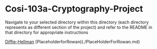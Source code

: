 # Cosi-103a-Cryptography-Project

Navigate to your selected directory within this directory (each directory represents as different section of the project) and refer to the README in that directory for appropriate instructions

[Diffie-Hellman](./Diffie-Hellman/README.md)
[PlaceholderforRowan)(./PlaceHolderForRowan.md)
